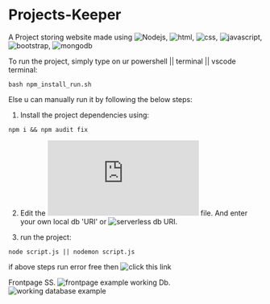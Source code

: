 # Projects-Keeper

A Project storing website made using ![Nodejs](https://camo.githubusercontent.com/d1932183f4f17c9b9a157b5ada2cbf4af6d08982c3059949eb45e395502c654b/68747470733a2f2f696d672e736869656c64732e696f2f62616467652f6e6f64652e6a732d2532333433383533642e7376673f6c6f676f3d6e6f64652e6a73266c6f676f436f6c6f723d7768697465267374796c653d666f722d7468652d6261646765),
![html](https://camo.githubusercontent.com/683a41e83e2c9f7735dd7fae5ae39b39d2bac48f8e23e4b6f494e8297852e837/68747470733a2f2f696d672e736869656c64732e696f2f62616467652f68746d6c352d2532334533344632362e7376673f7374796c653d666c6174266c6f676f3d68746d6c35266c6f676f436f6c6f723d7768697465),
![css](https://camo.githubusercontent.com/b4befe54390ddf13216a4b89766f748847cd9240ca756eab2296d3e26da8e2ef/68747470733a2f2f696d672e736869656c64732e696f2f62616467652f637373332d2532333135373242362e7376673f7374796c653d666c6174266c6f676f3d63737333266c6f676f436f6c6f723d7768697465), 
![javascript](https://camo.githubusercontent.com/cbb8e4880d4bfab6d65ca222c95492345ecc8020a9c179729f9c35ddd789a632/68747470733a2f2f696d672e736869656c64732e696f2f62616467652f6a6176617363726970742d2532333332333333302e7376673f7374796c653d666c6174266c6f676f3d6a617661736372697074266c6f676f436f6c6f723d253233463744463145),
![bootstrap](https://camo.githubusercontent.com/7d8ead1f1eff1acd1bbc3dce7b75d341c04f766160205b3c55e9626127670989/68747470733a2f2f696d672e736869656c64732e696f2f62616467652f626f6f7473747261702d2532333536334437432e7376673f7374796c653d666c6174266c6f676f3d626f6f747374726170266c6f676f436f6c6f723d7768697465),
![mongodb](https://camo.githubusercontent.com/39f3f1372c6201500182d025fb21157b40e742b497482305c4b03b37d3f9abad/68747470733a2f2f696d672e736869656c64732e696f2f62616467652f4d6f6e676f44422d2532333465613934622e7376673f7374796c653d666c6174266c6f676f3d6d6f6e676f6462266c6f676f436f6c6f723d7768697465)

To run the project, simply type on ur powershell || terminal || vscode terminal:
```
bash npm_install_run.sh 
```

Else u can manually run it by following the below steps:

1. Install the project dependencies using:
```
npm i && npm audit fix
```

2. Edit the ![models/mongodb.js](https://github.com/ayxxn-shxrif/Projects-Keeper/blob/master/models/mongodb.js) file. And enter your own local db 'URI' or ![serverless db](https://www.mongodb.com/docs/) URI.

3. run the project: 
```
node script.js || nodemon script.js
```
if above steps run error free then ![click](http//:localhost:8080) this link



Frontpage SS.
![frontpage example](https://github.com/ayxxn-shxrif/Projects-Keeper/blob/master/example/frontpage.png)
working Db.
![working database example](https://github.com/ayxxn-shxrif/Projects-Keeper/blob/master/example/db.png?raw=true)


